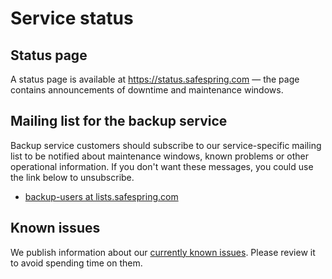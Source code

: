 # Service status

## Status page

A status page is available at https://status.safespring.com — the page contains
announcements of downtime and maintenance windows.

## Mailing list for the backup service

Backup service customers should subscribe to our service-specific mailing list
to be notified about maintenance windows, known problems or other operational
information. If you don't want these messages, you could use the link below to
unsubscribe.

* [backup-users at lists.safespring.com][backup-users]

[backup-users]: https://lists.safespring.com/mailman/listinfo/backup-users

## Known issues

We publish information about our [currently known issues][ki]. Please review it
to avoid spending time on them.

[ki]:known_issues/

